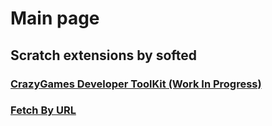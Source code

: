 # Main page
## Scratch extensions by softed
### [CrazyGames Developer ToolKit (Work In Progress)](https://softedco.github.io/CrazyGamesDeveloperToolKit)
### [Fetch By URL](https://softedco.github.io/FetchByURL)
